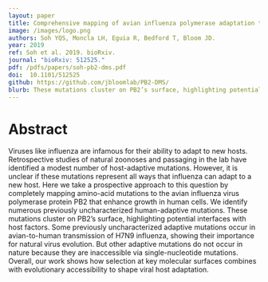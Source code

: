 ```yaml
---
layout: paper
title: Comprehensive mapping of avian influenza polymerase adaptation to the human host
image: /images/logo.png
authors: Soh YQS, Moncla LH, Eguia R, Bedford T, Bloom JD.
year: 2019
ref: Soh et al. 2019. bioRxiv.
journal: "bioRxiv: 512525."
pdf: /pdfs/papers/soh-pb2-dms.pdf
doi:  10.1101/512525
github: https://github.com/jbloomlab/PB2-DMS/
blurb: These mutations cluster on PB2’s surface, highlighting potential interfaces with host factors. Some previously uncharacterized adaptive mutations occur in avian-to-human transmission of H7N9 influenza, showing their importance for natural virus evolution. But other adaptive mutations do not occur in nature because they are inaccessible via single-nucleotide mutations.
---
```


# Abstract

Viruses like influenza are infamous for their ability to adapt to new hosts. Retrospective studies of natural zoonoses and passaging in the lab have identified a modest number of host-adaptive mutations. However, it is unclear if these mutations represent all ways that influenza can adapt to a new host. Here we take a prospective approach to this question by completely mapping amino-acid mutations to the avian influenza virus polymerase protein PB2 that enhance growth in human cells. We identify numerous previously uncharacterized human-adaptive mutations. These mutations cluster on PB2’s surface, highlighting potential interfaces with host factors. Some previously uncharacterized adaptive mutations occur in avian-to-human transmission of H7N9 influenza, showing their importance for natural virus evolution. But other adaptive mutations do not occur in nature because they are inaccessible via single-nucleotide mutations. Overall, our work shows how selection at key molecular surfaces combines with evolutionary accessibility to shape viral host adaptation.
